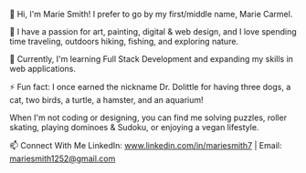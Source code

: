 👋 Hi, I'm Marie Smith! I prefer to go by my first/middle name, Marie Carmel.

👀 I have a passion for art, painting, digital & web design, and I love spending time traveling, outdoors hiking, fishing, and exploring nature.

🌱 Currently, I'm learning Full Stack Development and expanding my skills in web applications.

⚡ Fun fact: I once earned the nickname Dr. Dolittle for having three dogs, a cat, two birds, a turtle, a hamster, and an aquarium!

When I'm not coding or designing, you can find me solving puzzles, roller skating, playing dominoes & Sudoku, or enjoying a vegan lifestyle.


📫 Connect With Me
LinkedIn: www.linkedin.com/in/mariesmith7 | Email: mariesmith1252@gmail.com 
